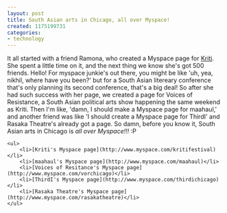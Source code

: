 ```yaml
---
layout: post
title: South Asian arts in Chicago, all over Myspace!
created: 1175199731
categories:
- technology
---
```

It all started with a friend Ramona, who created a Myspace page for [Kriti](http://kritifestival.org/). She spent a little time on it, and the next thing we know she's got 500 friends. Hello! For myspace junkie's out there, you might be like 'uh, yea, nikhil, where have you been?' but for a South Asian litereary conference that's only planning its second conference, that's a big deal! So after she had such success with her page, we created a page for Voices of Resistance, a South Asian political arts show happening the same weekend as Kriti. Then I'm like, 'damn, I should make a Myspace page for maahaul,' and another friend was like 'I should create a Myspace page for ThirdI' and Rasaka Theatre's already got a page. So damn, before you know it, South Asian arts in Chicago is <em>all over Myspace!!!</em> :P

	<ul>
		<li>[Kriti's Myspace page](http://www.myspace.com/kritifestival)</li>
		<li>[maahaul's Myspace page](http://www.myspace.com/maahaul)</li>
		<li>[Voices of Resitance's Myspace page](http://www.myspace.com/vorchicago)</li>
		<li>[ThirdI's Myspace page](http://www.myspace.com/thirdichicago)</li>
		<li>[Rasaka Theatre's Myspace page](http://www.myspace.com/rasakatheatre)</li>
	</ul>

